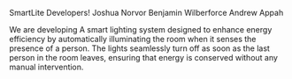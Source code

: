 SmartLite Developers!
Joshua Norvor
Benjamin Wilberforce
Andrew Appah

We are developing A smart lighting system designed to enhance energy efficiency by automatically illuminating 
the room when it senses the presence of a person. The lights seamlessly turn off as soon as the last person in 
the room leaves, ensuring that energy is conserved without any manual intervention.
